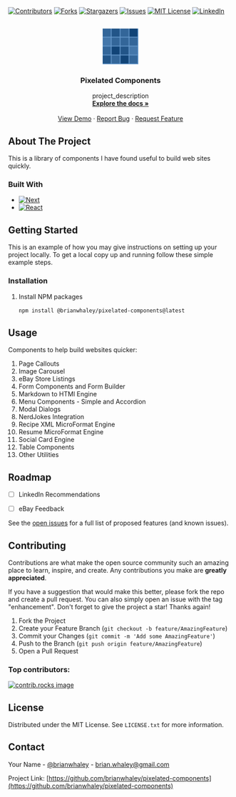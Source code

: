 
[![Contributors][contributors-shield]][contributors-url]
[![Forks][forks-shield]][forks-url]
[![Stargazers][stars-shield]][stars-url]
[![Issues][issues-shield]][issues-url]
[![MIT License][license-shield]][license-url]
[![LinkedIn][linkedin-shield]][linkedin-url]



<!-- PROJECT LOGO -->
<br />
<div align="center">
  <a href="https://github.com/brianwhaley/pixelated-components">
    <img src="images/bg6.gif" alt="Logo" width="80" height="80">
  </a>

<h3 align="center">Pixelated Components</h3>

  <p align="center">
    project_description
    <br />
    <a href="https://github.com/brianwhaley/pixelated-components"><strong>Explore the docs »</strong></a>
    <br />
    <br />
    <a href="https://github.com/brianwhaley/pixelated-components">View Demo</a>
    &middot;
    <a href="https://github.com/brianwhaley/pixelated-components/issues/new?labels=bug&template=bug-report---.md">Report Bug</a>
    &middot;
    <a href="https://github.com/brianwhaley/pixelated-components/issues/new?labels=enhancement&template=feature-request---.md">Request Feature</a>
  </p>
</div>



<!-- ABOUT THE PROJECT -->
## About The Project

This is a library of components I have found useful to build web sites quickly.  



### Built With

* [![Next][Next.js]][Next-url]
* [![React][React.js]][React-url]





<!-- GETTING STARTED -->
## Getting Started

This is an example of how you may give instructions on setting up your project locally.
To get a local copy up and running follow these simple example steps.


### Installation

1. Install NPM packages
   ```sh
   npm install @brianwhaley/pixelated-components@latest
   ```




<!-- USAGE EXAMPLES -->
## Usage

Components to help build websites quicker:
1. Page Callouts
2. Image Carousel
3. eBay Store Listings
4. Form Components and Form Builder
5. Markdown to HTMl Engine
6. Menu Components - Simple and Accordion
7. Modal Dialogs
8. NerdJokes Integration
9. Recipe XML MicroFormat Engine
10. Resume MicroFormat Engine
11. Social Card Engine
12. Table Components
13. Other Utilities





<!-- ROADMAP -->
## Roadmap

- [ ] LinkedIn Recommendations
- [ ] eBay Feedback


See the [open issues](https://github.com/brianwhaley/pixelated-components/issues) for a full list of proposed features (and known issues).




<!-- CONTRIBUTING -->
## Contributing

Contributions are what make the open source community such an amazing place to learn, inspire, and create. Any contributions you make are **greatly appreciated**.

If you have a suggestion that would make this better, please fork the repo and create a pull request. You can also simply open an issue with the tag "enhancement".
Don't forget to give the project a star! Thanks again!

1. Fork the Project
2. Create your Feature Branch (`git checkout -b feature/AmazingFeature`)
3. Commit your Changes (`git commit -m 'Add some AmazingFeature'`)
4. Push to the Branch (`git push origin feature/AmazingFeature`)
5. Open a Pull Request






### Top contributors:

<a href="https://github.com/brianwhaley/pixelated-components/graphs/contributors">
  <img src="https://contrib.rocks/image?repo=brianwhaley/pixelated-components" alt="contrib.rocks image" />
</a>



<!-- LICENSE -->
## License

Distributed under the MIT License. See `LICENSE.txt` for more information.




<!-- CONTACT -->
## Contact

Your Name - [@brianwhaley](https://twitter.com/@brianwhaley) - brian.whaley@gmail.com

Project Link: [https://github.com/brianwhaley/pixelated-components](https://github.com/brianwhaley/pixelated-components)







<!-- MARKDOWN LINKS & IMAGES -->
<!-- https://www.markdownguide.org/basic-syntax/#reference-style-links -->
[contributors-shield]: https://img.shields.io/github/contributors/brianwhaley/pixelated-components.svg?style=for-the-badge
[contributors-url]: https://github.com/brianwhaley/pixelated-components/graphs/contributors
[forks-shield]: https://img.shields.io/github/forks/brianwhaley/pixelated-components.svg?style=for-the-badge
[forks-url]: https://github.com/brianwhaley/pixelated-components/network/members
[stars-shield]: https://img.shields.io/github/stars/brianwhaley/pixelated-components.svg?style=for-the-badge
[stars-url]: https://github.com/brianwhaley/pixelated-components/stargazers
[issues-shield]: https://img.shields.io/github/issues/brianwhaley/pixelated-components.svg?style=for-the-badge
[issues-url]: https://github.com/brianwhaley/pixelated-components/issues
[license-shield]: https://img.shields.io/github/license/brianwhaley/pixelated-components.svg?style=for-the-badge
[license-url]: https://github.com/brianwhaley/pixelated-components/blob/master/LICENSE.txt
[linkedin-shield]: https://img.shields.io/badge/-LinkedIn-black.svg?style=for-the-badge&logo=linkedin&colorB=555
[linkedin-url]: https://linkedin.com/in/brianwhaley
[product-screenshot]: images/screenshot.png
[Next.js]: https://img.shields.io/badge/next.js-000000?style=for-the-badge&logo=nextdotjs&logoColor=white
[Next-url]: https://nextjs.org/
[React.js]: https://img.shields.io/badge/React-20232A?style=for-the-badge&logo=react&logoColor=61DAFB
[React-url]: https://reactjs.org/
[Vue.js]: https://img.shields.io/badge/Vue.js-35495E?style=for-the-badge&logo=vuedotjs&logoColor=4FC08D
[Vue-url]: https://vuejs.org/
[Angular.io]: https://img.shields.io/badge/Angular-DD0031?style=for-the-badge&logo=angular&logoColor=white
[Angular-url]: https://angular.io/
[Svelte.dev]: https://img.shields.io/badge/Svelte-4A4A55?style=for-the-badge&logo=svelte&logoColor=FF3E00
[Svelte-url]: https://svelte.dev/
[Laravel.com]: https://img.shields.io/badge/Laravel-FF2D20?style=for-the-badge&logo=laravel&logoColor=white
[Laravel-url]: https://laravel.com
[Bootstrap.com]: https://img.shields.io/badge/Bootstrap-563D7C?style=for-the-badge&logo=bootstrap&logoColor=white
[Bootstrap-url]: https://getbootstrap.com
[JQuery.com]: https://img.shields.io/badge/jQuery-0769AD?style=for-the-badge&logo=jquery&logoColor=white
[JQuery-url]: https://jquery.com 